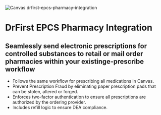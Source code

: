 ![Canvas drfirst-epcs-pharmacy-integration](https://images.prismic.io/canvas-website/Zs4Jn0aF0TcGJb8x_drfirst-logo.png?auto=format,compress)

# DrFirst EPCS Pharmacy Integration
## Seamlessly send electronic prescriptions for controlled substances to retail or mail order pharmacies within your existinge-prescribe workflow
- Follows the same workflow for prescribing all medications in Canvas. 
- Prevent Prescription Fraud by eliminating paper prescription pads that can be stolen, altered or forged.
- Enforces two-factor authentication to ensure all prescriptions are authorized by the ordering provider.
- Includes refill logic to ensure DEA compliance.
  
